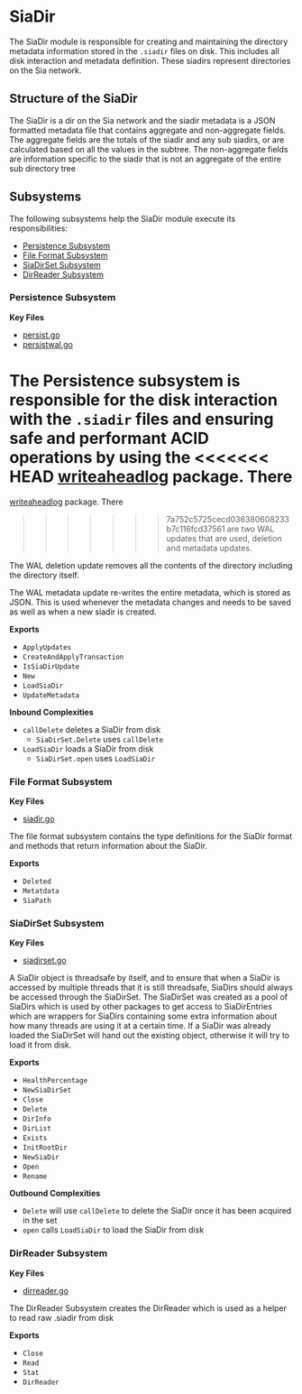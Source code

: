 # SiaDir
The SiaDir module is responsible for creating and maintaining the directory
metadata information stored in the `.siadir` files on disk. This includes all
disk interaction and metadata definition. These siadirs represent directories on
the Sia network.

## Structure of the SiaDir
The SiaDir is a dir on the Sia network and the siadir metadata is a JSON
formatted metadata file that contains aggregate and non-aggregate fields. The
aggregate fields are the totals of the siadir and any sub siadirs, or are
calculated based on all the values in the subtree. The non-aggregate fields are
information specific to the siadir that is not an aggregate of the entire sub
directory tree

## Subsystems
The following subsystems help the SiaDir module execute its responsibilities:
 - [Persistence Subsystem](#persistence-subsystem)
 - [File Format Subsystem](#file-format-subsystem)
 - [SiaDirSet Subsystem](#siadirset-subsystem)
 - [DirReader Subsystem](#dirreader-subsystem)

 ### Persistence Subsystem
 **Key Files**
- [persist.go](./persist.go)
- [persistwal.go](./persistwal.go)

The Persistence subsystem is responsible for the disk interaction with the
`.siadir` files and ensuring safe and performant ACID operations by using the
<<<<<<< HEAD
[writeaheadlog](https://gitlab.com/SiaPrime/writeaheadlog) package. There
=======
[writeaheadlog](https://gitlab.com/NebulousLabs/writeaheadlog) package. There
>>>>>>> 7a752c5725cecd036380608233b7c116fcd37561
are two WAL updates that are used, deletion and metadata updates.

The WAL deletion update removes all the contents of the directory including the
directory itself.

The WAL metadata update re-writes the entire metadata, which is stored as JSON.
This is used whenever the metadata changes and needs to be saved as well as when
a new siadir is created.

**Exports**
 - `ApplyUpdates`
 - `CreateAndApplyTransaction`
 - `IsSiaDirUpdate`
 - `New`
 - `LoadSiaDir`
 - `UpdateMetadata`

**Inbound Complexities**
 - `callDelete` deletes a SiaDir from disk
    - `SiaDirSet.Delete` uses `callDelete`
 - `LoadSiaDir` loads a SiaDir from disk
    - `SiaDirSet.open` uses `LoadSiaDir`

### File Format Subsystem
 **Key Files**
- [siadir.go](./siadir.go)

The file format subsystem contains the type definitions for the SiaDir
format and methods that return information about the SiaDir.

**Exports**
 - `Deleted`
 - `Metatdata`
 - `SiaPath`

### SiaDirSet Subsystem
 **Key Files**
- [siadirset.go](./siadirset.go)

A SiaDir object is threadsafe by itself, and to ensure that when a SiaDir is
accessed by multiple threads that it is still threadsafe, SiaDirs should always
be accessed through the SiaDirSet. The SiaDirSet was created as a pool of
SiaDirs which is used by other packages to get access to SiaDirEntries which are
wrappers for SiaDirs containing some extra information about how many threads
are using it at a certain time. If a SiaDir was already loaded the SiaDirSet
will hand out the existing object, otherwise it will try to load it from disk.

**Exports**
 - `HealthPercentage`
 - `NewSiaDirSet`
 - `Close`
 - `Delete`
 - `DirInfo`
 - `DirList`
 - `Exists`
 - `InitRootDir`
 - `NewSiaDir`
 - `Open`
 - `Rename`

**Outbound Complexities**
 - `Delete` will use `callDelete` to delete the SiaDir once it has been acquired
   in the set
 - `open` calls `LoadSiaDir` to load the SiaDir from disk

### DirReader Subsystem
**Key Files**
 - [dirreader.go](./dirreader.go)

The DirReader Subsystem creates the DirReader which is used as a helper to read
raw .siadir from disk

**Exports**
 - `Close`
 - `Read`
 - `Stat`
 - `DirReader`

